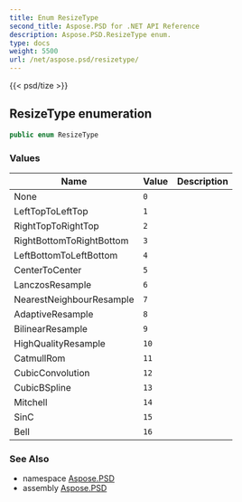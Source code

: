 ```yaml
---
title: Enum ResizeType
second_title: Aspose.PSD for .NET API Reference
description: Aspose.PSD.ResizeType enum. 
type: docs
weight: 5500
url: /net/aspose.psd/resizetype/
---
```

{{< psd/tize >}}
## ResizeType enumeration

```csharp
public enum ResizeType
```

### Values

| Name | Value | Description |
| --- | --- | --- |
| None | `0` |  |
| LeftTopToLeftTop | `1` |  |
| RightTopToRightTop | `2` |  |
| RightBottomToRightBottom | `3` |  |
| LeftBottomToLeftBottom | `4` |  |
| CenterToCenter | `5` |  |
| LanczosResample | `6` |  |
| NearestNeighbourResample | `7` |  |
| AdaptiveResample | `8` |  |
| BilinearResample | `9` |  |
| HighQualityResample | `10` |  |
| CatmullRom | `11` |  |
| CubicConvolution | `12` |  |
| CubicBSpline | `13` |  |
| Mitchell | `14` |  |
| SinC | `15` |  |
| Bell | `16` |  |

### See Also

* namespace [Aspose.PSD](../../aspose.psd/)
* assembly [Aspose.PSD](../../)


